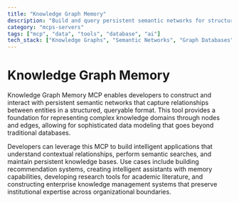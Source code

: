 ```yaml
---
title: "Knowledge Graph Memory"
description: "Build and query persistent semantic networks for structured data management and knowledge representation."
category: "mcps-servers"
tags: ["mcp", "data", "tools", "database", "ai"]
tech_stack: ["Knowledge Graphs", "Semantic Networks", "Graph Databases", "RDF", "SPARQL"]
---
```


# Knowledge Graph Memory

Knowledge Graph Memory MCP enables developers to construct and interact with persistent semantic networks that capture relationships between entities in a structured, queryable format. This tool provides a foundation for representing complex knowledge domains through nodes and edges, allowing for sophisticated data modeling that goes beyond traditional databases.

Developers can leverage this MCP to build intelligent applications that understand contextual relationships, perform semantic searches, and maintain persistent knowledge bases. Use cases include building recommendation systems, creating intelligent assistants with memory capabilities, developing research tools for academic literature, and constructing enterprise knowledge management systems that preserve institutional expertise across organizational boundaries.
